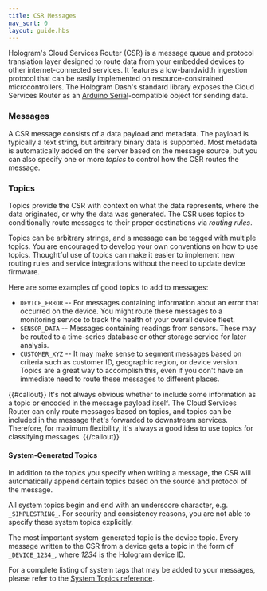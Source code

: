 ```yaml
---
title: CSR Messages
nav_sort: 0
layout: guide.hbs
---
```


Hologram's Cloud Services Router (CSR) is a message queue and protocol translation 
layer designed to route data from your embedded devices to other 
internet-connected services. It features a low-bandwidth ingestion 
protocol that can be easily implemented on resource-constrained microcontrollers.
The Hologram Dash's standard library exposes the Cloud Services Router as an
[Arduino Serial](https://www.arduino.cc/en/Reference/Serial)-compatible 
object for sending data.

### Messages

A CSR message consists of a data payload and metadata. The payload is typically
a text string, but arbitrary binary data is supported. Most metadata is
automatically added on the server based on the message source, but
you can also specify one or more *topics* to control how the CSR routes
the message.

### Topics

Topics provide the CSR with context on what the data represents, where the data
originated, or why the data was generated. The CSR uses topics to
conditionally route messages to their proper destinations via *routing rules*.

Topics can be arbitrary strings, and a message can be tagged with multiple topics.
You are encouraged to develop your own
conventions on how to use topics. Thoughtful use of topics can make it easier
to implement new routing rules and service integrations without the need to 
update device firmware. 

Here are some examples of good topics to add to messages:

* `DEVICE_ERROR` -- For messages containing information about an error 
that occurred on the device. You might route these messages to a
monitoring service to track the health of your overall device fleet.
* `SENSOR_DATA` -- Messages containing readings from sensors. These
may be routed to a time-series database or other storage service for
later analysis.
* `CUSTOMER_XYZ` -- It may make sense to segment messages based on criteria
such as customer ID, geographic region, or device version. Topics are a great
way to accomplish this, even if you don't have an immediate need to route
these messages to different places.

{{#callout}}
It's not always obvious whether to include some information as 
a topic or encoded in the message payload itself. The Cloud Services Router
can only route messages based on topics, and topics can be included in 
the message that's forwarded to downstream services. Therefore, for
maximum flexibility, it's always a good idea to use topics for classifying
messages.
{{/callout}}

#### System-Generated Topics

In addition to the topics you specify when writing a message, the CSR
will automatically append certain topics based on the source and protocol
of the message. 

All system topics begin and end with an underscore character,
e.g. `_SIMPLESTRING_`. For security and consistency reasons, you are not
able to specify these system topics explicitly.

The most important system-generated topic is the device topic. Every message
written to the CSR from a device gets a topic in the form of `_DEVICE_1234_`,
where *1234* is the Hologram device ID.

For a complete listing of system tags that may be added to your messages, 
please refer
to the [System Topics reference](/docs/reference/cloud/csr/#system-topics).


